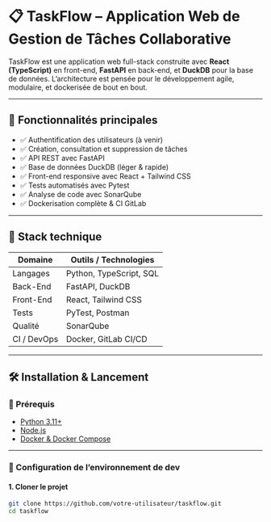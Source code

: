 # 📋 TaskFlow – Application Web de Gestion de Tâches Collaborative

TaskFlow est une application web full-stack construite avec **React (TypeScript)** en front-end, **FastAPI** en back-end, et **DuckDB** pour la base de données. L’architecture est pensée pour le développement agile, modulaire, et dockerisée de bout en bout.

---

## 🚀 Fonctionnalités principales

- ✅ Authentification des utilisateurs (à venir)
- ✅ Création, consultation et suppression de tâches
- ✅ API REST avec FastAPI
- ✅ Base de données DuckDB (léger & rapide)
- ✅ Front-end responsive avec React + Tailwind CSS
- ✅ Tests automatisés avec Pytest
- ✅ Analyse de code avec SonarQube
- ✅ Dockerisation complète & CI GitLab

---

## 🧱 Stack technique

| Domaine        | Outils / Technologies |
|----------------|------------------------|
| Langages       | Python, TypeScript, SQL |
| Back-End       | FastAPI, DuckDB         |
| Front-End      | React, Tailwind CSS     |
| Tests          | PyTest, Postman         |
| Qualité        | SonarQube               |
| CI / DevOps    | Docker, GitLab CI/CD    |

---

## 🛠️ Installation & Lancement

### 🔁 Prérequis

- [Python 3.11+](https://www.python.org/downloads/)
- [Node.js](https://nodejs.org/)
- [Docker & Docker Compose](https://www.docker.com/products/docker-desktop)

---

### 🧪 Configuration de l’environnement de dev

#### 1. Cloner le projet

```bash
git clone https://github.com/votre-utilisateur/taskflow.git
cd taskflow
